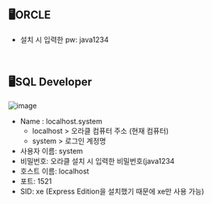 ## 🖥ORCLE
- 설치 시 입력한 pw: java1234

<br/>
	
## 🖥SQL Developer
![image](https://user-images.githubusercontent.com/115568532/224870890-0903c296-0238-476f-8934-e0c375ce66f3.png)
- Name : localhost.system
  - localhost > 오라클 컴퓨터 주소 (현재 컴퓨터)
  - system > 로그인 계정명
- 사용자 이름: system
- 비밀번호: 오라클 설치 시 입력한 비밀번호(java1234
- 호스트 이름: localhost
- 포트: 1521
- SID: xe (Express Edition을 설치했기 때문에 xe만 사용 가능)
